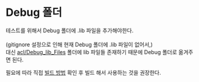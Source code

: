 # Debug 폴더
테스트를 위해서 Debug 폴더에 .lib 파일을 추가해야한다. <br><br>
(gitignore 설정으로 인해 현재 Debug 폴더에 .lib 파일이 없어서,) <br>
대신 [acl/Debug_lib_Files](../Debug_lib_Files) 폴더에 lib 파일들 존재하기 때문에 Debug 폴더로 옮겨주면 된다. <br>

필요에 따라 직접 [빌드 방법](../../Document/Build.md) 확인 후 빌드 해서 사용하는 것을 권장한다.
